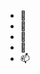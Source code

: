 - 👋 
- 👀 
- 🌱 
- 💞️ 
- 📫 

<!---
icycats/icycats is a ✨ special ✨ repository because its `README.md` (this file) appears on your GitHub profile.
You can click the Preview link to take a look at your changes.
--->

